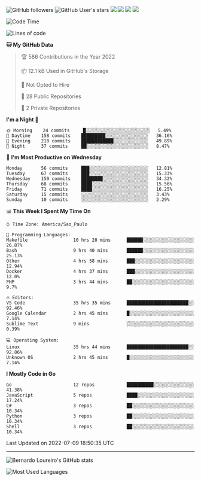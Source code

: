 ![GitHub followers](https://img.shields.io/github/followers/bernardolm?style=for-the-badge&label=GitHub%20followers) ![GitHub User's stars](https://img.shields.io/github/stars/bernardolm?style=for-the-badge&label=GitHub%20User's%20stars) [![](https://img.shields.io/static/v1?logo=linkedin&label=LinkedIn&message=bernardolm&color=0A66C2&style=for-the-badge)](https://www.linkedin.com/in/bernardolm) [![](https://img.shields.io/static/v1?logo=lastdotfm&label=last.fm&message=bernardolm&color=D51007&style=for-the-badge)](https://www.last.fm/user/bernardolm) [![](https://img.shields.io/static/v1?logo=spotify&label=spotify&message=bernardolou&color=1ED760&style=for-the-badge)](https://open.spotify.com/user/bernardolou) [![](https://img.shields.io/static/v1?logo=awesomelists&label=My%20awesome%20stars&message=⭐⭐⭐&color=FC60A8&style=for-the-badge)](https://github.com/bernardolm/awesome-stars)

<!--START_SECTION:waka-->
![Code Time](http://img.shields.io/badge/Code%20Time-1%2C568%20hrs%2017%20mins-blue)

![Lines of code](https://img.shields.io/badge/From%20Hello%20World%20I%27ve%20Written--16%20Thousand%20lines%20of%20code-blue)

**🐱 My GitHub Data** 

> 🏆 586 Contributions in the Year 2022
 > 
> 📦 12.1 kB Used in GitHub's Storage 
 > 
> 🚫 Not Opted to Hire
 > 
> 📜 28 Public Repositories 
 > 
> 🔑 2 Private Repositories  
 > 
**I'm a Night 🦉** 

```text
🌞 Morning    24 commits     █░░░░░░░░░░░░░░░░░░░░░░░░   5.49% 
🌆 Daytime    158 commits    █████████░░░░░░░░░░░░░░░░   36.16% 
🌃 Evening    218 commits    ████████████░░░░░░░░░░░░░   49.89% 
🌙 Night      37 commits     ██░░░░░░░░░░░░░░░░░░░░░░░   8.47%

```
📅 **I'm Most Productive on Wednesday** 

```text
Monday       56 commits     ███░░░░░░░░░░░░░░░░░░░░░░   12.81% 
Tuesday      67 commits     ███░░░░░░░░░░░░░░░░░░░░░░   15.33% 
Wednesday    150 commits    ████████░░░░░░░░░░░░░░░░░   34.32% 
Thursday     68 commits     ████░░░░░░░░░░░░░░░░░░░░░   15.56% 
Friday       71 commits     ████░░░░░░░░░░░░░░░░░░░░░   16.25% 
Saturday     15 commits     ░░░░░░░░░░░░░░░░░░░░░░░░░   3.43% 
Sunday       10 commits     ░░░░░░░░░░░░░░░░░░░░░░░░░   2.29%

```


📊 **This Week I Spent My Time On** 

```text
⌚︎ Time Zone: America/Sao_Paulo

💬 Programming Languages: 
Makefile                 10 hrs 20 mins      ██████░░░░░░░░░░░░░░░░░░░   26.87% 
Bash                     9 hrs 40 mins       ██████░░░░░░░░░░░░░░░░░░░   25.13% 
Other                    4 hrs 58 mins       ███░░░░░░░░░░░░░░░░░░░░░░   12.94% 
Docker                   4 hrs 37 mins       ███░░░░░░░░░░░░░░░░░░░░░░   12.0% 
PHP                      3 hrs 44 mins       ██░░░░░░░░░░░░░░░░░░░░░░░   9.7%

🔥 Editors: 
VS Code                  35 hrs 35 mins      ███████████████████████░░   92.46% 
Google Calendar          2 hrs 45 mins       █░░░░░░░░░░░░░░░░░░░░░░░░   7.14% 
Sublime Text             9 mins              ░░░░░░░░░░░░░░░░░░░░░░░░░   0.39%

💻 Operating System: 
Linux                    35 hrs 44 mins      ███████████████████████░░   92.86% 
Unknown OS               2 hrs 45 mins       █░░░░░░░░░░░░░░░░░░░░░░░░   7.14%

```

**I Mostly Code in Go** 

```text
Go                       12 repos            ██████████░░░░░░░░░░░░░░░   41.38% 
JavaScript               5 repos             ████░░░░░░░░░░░░░░░░░░░░░   17.24% 
C#                       3 repos             ██░░░░░░░░░░░░░░░░░░░░░░░   10.34% 
Python                   3 repos             ██░░░░░░░░░░░░░░░░░░░░░░░   10.34% 
Shell                    3 repos             ██░░░░░░░░░░░░░░░░░░░░░░░   10.34%

```



 Last Updated on 2022-07-09 18:50:35 UTC
<!--END_SECTION:waka-->

---

![Bernardo Loureiro's GitHub stats](https://github-readme-stats.vercel.app/api?username=bernardolm&count_private=true&show_icons=true&theme=nightowl&include_all_commits=true)

![Most Used Languages](https://github-readme-stats.vercel.app/api/top-langs/?username=bernardolm&theme=nightowl&langs_count=99)
